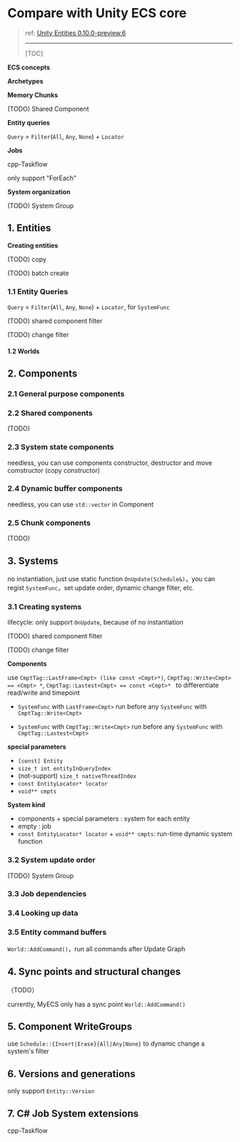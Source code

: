 # Compare with Unity ECS core

> ref: [Unity Entities 0.10.0-preview.6](https://docs.unity3d.com/Packages/com.unity.entities@0.10/manual/index.html)
>
> ---
>
> [TOC]

**ECS concepts**

**Archetypes**

**Memory Chunks**

(TODO) Shared Component

**Entity queries**

`Query` = `Filter`(`All`, `Any`, `None`) + `Locator`

**Jobs**

cpp-Taskflow

only support "ForEach"

**System organization**

(TODO) System Group

## 1. Entities

**Creating entities**

(TODO) copy

(TODO) batch create

### 1.1 Entity Queries

`Query` = `Filter`(`All`, `Any`, `None`) + `Locator`, for `SystemFunc`

(TODO) shared component filter

(TODO) change filter

#### 1.2 Worlds

## 2. Components

### 2.1 General purpose components

### 2.2 Shared components

(TODO)

### 2.3 System state components

needless, you can use components constructor, destructor and move comstructor (copy constructor)

### 2.4 Dynamic buffer components

needless, you can use `std::vector` in Component

### 2.5 Chunk components

(TODO)

## 3. Systems

no instantiation, just use static function `OnUpdate(Schedule&)`，you can regist `SystemFunc`，set update order, dynamic change filter, etc.

### 3.1 Creating systems

lifecycle: only support `OnUpdate`, because of no instantiation

(TODO) shared component filter

(TODO) change filter

**Components**

use `CmptTag::LastFrame<Cmpt> (like const <Cmpt>*)`, `CmptTag::Write<Cmpt> == <Cmpt> *`, `CmptTag::Lastest<Cmpt> == const <Cmpt>* ` to differentiate read/write and timepoint

- `SystemFunc` with `LastFrame<Cmpt>` run before any `SystemFunc` with `CmptTag::Write<Cmpt>`

- `SystemFunc` with `CmptTag::Write<Cmpt>` run before any `SystemFunc` with `CmptTag::Lastest<Cmpt>`

**special parameters**

- `[const] Entity`
- `size_t int entityInQueryIndex`
- (not-support) `size_t nativeThreadIndex`
- `const EntityLocator* locator` 
- `void** cmpts` 

**System kind**

- components + special parameters : system for each entity
- empty : job
- `const EntityLocator* locator` + `void** cmpts`: run-time dynamic system function

### 3.2 System update order

(TODO) System Group

### 3.3 Job dependencies

### 3.4 Looking up data

### 3.5 Entity command buffers

`World::AddCommand()`，run all commands after Update Graph

## 4. Sync points and structural changes

（TODO）

currently, MyECS only has a sync point `World::AddCommand()`

## 5. Component WriteGroups

use `Schedule::{Insert|Erase}{All|Any|None}` to dynamic change a system's filter

## 6. Versions and generations

only support `Entity::Version`

## 7. C# Job System extensions

cpp-Taskflow
